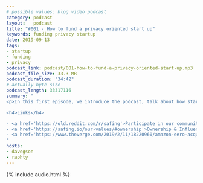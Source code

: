 ```yaml
---
# possible values: blog video podcast
category: podcast
layout:   podcast
title: "#001 - How to fund a privacy oriented start up"
keywords: funding privacy startup
date: 2019-09-13
tags:
- startup
- funding
- privacy
podcast_link: podcast/001-how-to-fund-a-privacy-oriented-start-up.mp3
podcast_file_size: 33.3 MB
podcast_duration: "34:42"
# actually byte size
podcast_length: 33317116
summary: "
<p>In this first episode, we introduce the podcast, talk about how start ups are funded in general and have a look at how governmental grants work. We also talk about our experience with grants and we drop news regarding the most recent one we applied for.</p>

<h4>Links</h4>

- <a href='https://old.reddit.com/r/safing'>Participate in our community: r/safing</a><br/>
- <a href='https://safing.io/our-values/#ownership'>Ownership & Influences of Safing</a><br/>
- <a href='https://www.theverge.com/2019/2/11/18220960/amazon-eero-acquisition-announced'>Eero being bought by Amazon</a><br/>
"
hosts:
- davegson
- raphty
---
```


{% include audio.html %}
